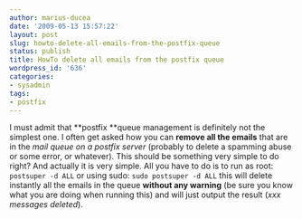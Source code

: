 ```yaml
---
author: marius-ducea
date: '2009-05-13 15:57:22'
layout: post
slug: howto-delete-all-emails-from-the-postfix-queue
status: publish
title: HowTo delete all emails from the postfix queue
wordpress_id: '636'
categories:
- sysadmin
tags:
- postfix
---
```


I must admit that **postfix **queue management is definitely not the simplest one. I often get asked how you can **remove all the emails** that are in the _mail queue on a postfix server_ (probably to delete a spamming abuse or some error, or whatever). This should be something very simple to do right? And actually it is very simple. All you have to do is to run as root:
`postsuper -d ALL`
or using sudo:
`sudo postsuper -d ALL`
this will delete instantly all the emails in the queue **without any warning** (be sure you know what you are doing when running this) and will just output the result (_xxx messages deleted_).
